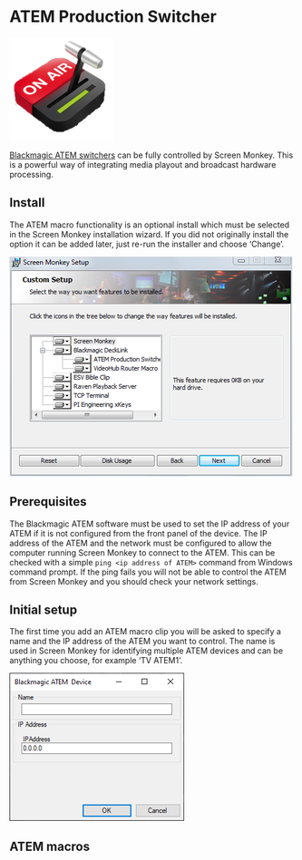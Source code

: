 # ATEM Production Switcher

![](../../images/atemswitcher.png)

[Blackmagic ATEM switchers](https://www.blackmagicdesign.com/products) can be fully controlled by Screen Monkey. This is a powerful way of integrating media playout and broadcast hardware processing. 

## Install 
The ATEM macro functionality is an optional install which must be selected in the Screen Monkey installation wizard. If you did not originally install the option it can be added later, just re-run the installer and choose ‘Change’.

![](../../images/install-options.png)

## Prerequisites 
The Blackmagic ATEM software must be used to set the IP address of your ATEM if it is not configured from the front panel of the device. The IP address of the ATEM and the network must be configured to allow the computer running Screen Monkey to connect to the ATEM. This can be checked with a simple `ping <ip address of ATEM>` command from Windows command prompt. If the ping fails you will not be able to control the ATEM from Screen Monkey and you should check your network settings.

## Initial setup
The first time you add an ATEM macro clip you will be asked to specify a name and the IP address of the ATEM you want to control. The name is used in Screen Monkey for identifying multiple ATEM devices and can be anything you choose, for example ‘TV ATEM1’.

![](../../images/macro-atem-new.png)

## ATEM macros

